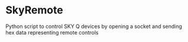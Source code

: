 # SkyRemote
Python script to control SKY Q devices by opening a socket and sending hex data representing remote controls
